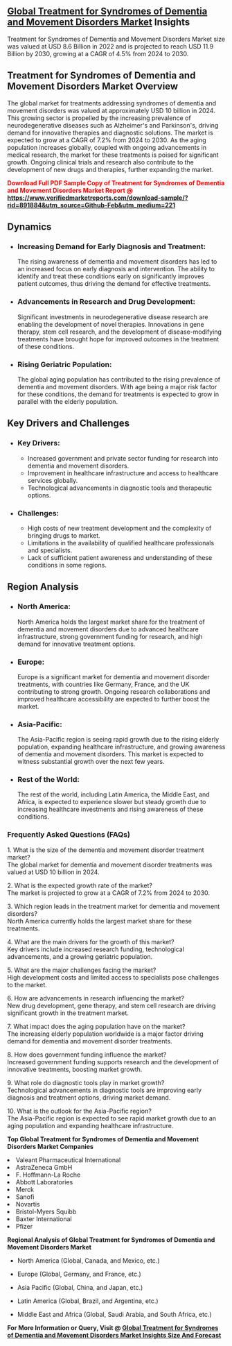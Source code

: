 <h2><a href="https://www.verifiedmarketreports.com/download-sample/?rid=891884&amp;utm_source=Github&amp;utm_medium=221" target="_blank">Global Treatment for Syndromes of Dementia and Movement Disorders Market</a> Insights</h2><p>Treatment for Syndromes of Dementia and Movement Disorders Market size was valued at USD 8.6 Billion in 2022 and is projected to reach USD 11.9 Billion by 2030, growing at a CAGR of 4.5% from 2024 to 2030.</p><p> <h2>Treatment for Syndromes of Dementia and Movement Disorders Market Overview</h2> <p>The global market for treatments addressing syndromes of dementia and movement disorders was valued at approximately USD 10 billion in 2024. This growing sector is propelled by the increasing prevalence of neurodegenerative diseases such as Alzheimer's and Parkinson's, driving demand for innovative therapies and diagnostic solutions. The market is expected to grow at a CAGR of 7.2% from 2024 to 2030. As the aging population increases globally, coupled with ongoing advancements in medical research, the market for these treatments is poised for significant growth. Ongoing clinical trials and research also contribute to the development of new drugs and therapies, further expanding the market. <br> <strong><p><span class=""><span style="color: #ff0000;"><strong>Download Full PDF Sample Copy of Treatment for Syndromes of Dementia and Movement Disorders Market Report</strong> @ </span><a href="https://www.verifiedmarketreports.com/download-sample/?rid=891884&amp;utm_source=Github-Feb&amp;utm_medium=221" target="_blank">https://www.verifiedmarketreports.com/download-sample/?rid=891884&amp;utm_source=Github-Feb&amp;utm_medium=221</a></span></p></strong> </p> <h2>Dynamics</h2> <ul> <li><h3>Increasing Demand for Early Diagnosis and Treatment:</h3> The rising awareness of dementia and movement disorders has led to an increased focus on early diagnosis and intervention. The ability to identify and treat these conditions early on significantly improves patient outcomes, thus driving the demand for effective treatments.</li> <li><h3>Advancements in Research and Drug Development:</h3> Significant investments in neurodegenerative disease research are enabling the development of novel therapies. Innovations in gene therapy, stem cell research, and the development of disease-modifying treatments have brought hope for improved outcomes in the treatment of these conditions.</li> <li><h3>Rising Geriatric Population:</h3> The global aging population has contributed to the rising prevalence of dementia and movement disorders. With age being a major risk factor for these conditions, the demand for treatments is expected to grow in parallel with the elderly population.</li> </ul> <h2>Key Drivers and Challenges</h2> <ul> <li><h3>Key Drivers:</h3> <ul> <li>Increased government and private sector funding for research into dementia and movement disorders.</li> <li>Improvement in healthcare infrastructure and access to healthcare services globally.</li> <li>Technological advancements in diagnostic tools and therapeutic options.</li> </ul> </li> <li><h3>Challenges:</h3> <ul> <li>High costs of new treatment development and the complexity of bringing drugs to market.</li> <li>Limitations in the availability of qualified healthcare professionals and specialists.</li> <li>Lack of sufficient patient awareness and understanding of these conditions in some regions.</li> </ul> </li> </ul> <h2>Region Analysis</h2> <ul> <li><h3>North America:</h3> North America holds the largest market share for the treatment of dementia and movement disorders due to advanced healthcare infrastructure, strong government funding for research, and high demand for innovative treatment options.</li> <li><h3>Europe:</h3> Europe is a significant market for dementia and movement disorder treatments, with countries like Germany, France, and the UK contributing to strong growth. Ongoing research collaborations and improved healthcare accessibility are expected to further boost the market.</li> <li><h3>Asia-Pacific:</h3> The Asia-Pacific region is seeing rapid growth due to the rising elderly population, expanding healthcare infrastructure, and growing awareness of dementia and movement disorders. This market is expected to witness substantial growth over the next few years.</li> <li><h3>Rest of the World:</h3> The rest of the world, including Latin America, the Middle East, and Africa, is expected to experience slower but steady growth due to increasing healthcare investments and rising awareness of these conditions.</li> </ul> <h3>Frequently Asked Questions (FAQs)</h3> <p>1. What is the size of the dementia and movement disorder treatment market? <br> The global market for dementia and movement disorder treatments was valued at USD 10 billion in 2024.</p> <p>2. What is the expected growth rate of the market? <br> The market is projected to grow at a CAGR of 7.2% from 2024 to 2030.</p> <p>3. Which region leads in the treatment market for dementia and movement disorders? <br> North America currently holds the largest market share for these treatments.</p> <p>4. What are the main drivers for the growth of this market? <br> Key drivers include increased research funding, technological advancements, and a growing geriatric population.</p> <p>5. What are the major challenges facing the market? <br> High development costs and limited access to specialists pose challenges to the market.</p> <p>6. How are advancements in research influencing the market? <br> New drug development, gene therapy, and stem cell research are driving significant growth in the treatment market.</p> <p>7. What impact does the aging population have on the market? <br> The increasing elderly population worldwide is a major factor driving demand for dementia and movement disorder treatments.</p> <p>8. How does government funding influence the market? <br> Increased government funding supports research and the development of innovative treatments, boosting market growth.</p> <p>9. What role do diagnostic tools play in market growth? <br> Technological advancements in diagnostic tools are improving early diagnosis and treatment options, driving market demand.</p> <p>10. What is the outlook for the Asia-Pacific region? <br> The Asia-Pacific region is expected to see rapid market growth due to an aging population and expanding healthcare infrastructure.</p> </p><p><strong>Top Global Treatment for Syndromes of Dementia and Movement Disorders Market Companies</strong></p><div data-test-id=""><p><li>Valeant Pharmaceutical International</li><li> AstraZeneca GmbH</li><li> F. Hoffmann-La Roche</li><li> Abbott Laboratories</li><li> Merck</li><li> Sanofi</li><li> Novartis</li><li> Bristol-Myers Squibb</li><li> Baxter International</li><li> Pfizer</li></p><div><strong>Regional Analysis of&nbsp;Global Treatment for Syndromes of Dementia and Movement Disorders Market</strong></div><ul><li dir="ltr"><p dir="ltr">North America&nbsp;(Global, Canada, and Mexico, etc.)</p></li><li dir="ltr"><p dir="ltr">Europe (Global, Germany, and France, etc.)</p></li><li dir="ltr"><p dir="ltr">Asia Pacific&nbsp;(Global, China, and Japan, etc.)</p></li><li dir="ltr"><p dir="ltr">Latin America&nbsp;(Global, Brazil, and Argentina, etc.)</p></li><li dir="ltr">Middle East and Africa&nbsp;(Global, Saudi Arabia, and South Africa, etc.)</li></ul><p><strong>For More Information or Query, Visit @&nbsp;</strong><strong><a href="https://www.verifiedmarketreports.com/product/treatment-for-syndromes-of-dementia-and-movement-disorders-market/?utm_source=Github&amp;utm_medium=221" target="_blank">Global Treatment for Syndromes of Dementia and Movement Disorders Market Insights Size And Forecast</a></strong></p></div>

